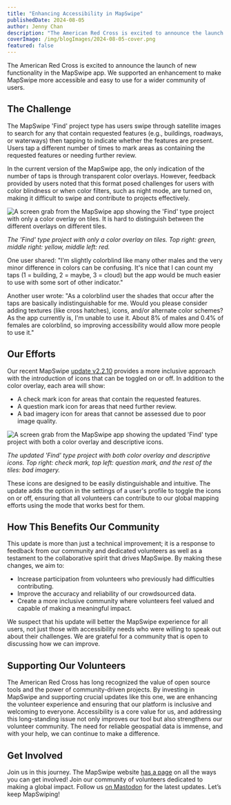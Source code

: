 ```yaml
---
title: "Enhancing Accessibility in MapSwipe"
publishedDate: 2024-08-05
author: Jenny Chan
description: "The American Red Cross is excited to announce the launch of new functionality in the MapSwipe app. We supported an enhancement to make MapSwipe more accessible and easy to use for a wider community of users."
coverImage: /img/blogImages/2024-08-05-cover.png
featured: false
---
```


The American Red Cross is excited to announce the launch of new functionality in the MapSwipe app. We supported an enhancement to make MapSwipe more accessible and easy to use for a wider community of users. 

## The Challenge

The MapSwipe 'Find' project type has users swipe through satellite images to search for any that contain requested features (e.g., buildings, roadways, or waterways) then tapping to indicate whether the features are present. Users tap a different number of times to mark areas as containing the requested features or needing further review.

In the current version of the MapSwipe app, the only indication of the number of taps is through transparent color overlays. However, feedback provided by users noted that this format posed challenges for users with color blindness or when color filters, such as night mode, are turned on, making it difficult to swipe and contribute to projects effectively.

![A screen grab from the MapSwipe app showing the 'Find' type project with only a color overlay on tiles. It is hard to distinguish between the different overlays on different tiles.](/img/blogImages/2024-08-05-color-overlays.jpg)

_The 'Find' type project with only a color overlay on tiles. Top right: green, middle right: yellow, middle left: red._

One user shared: "I'm slightly colorblind like many other males and the very minor difference in colors can be confusing. It's nice that I can count my taps (1 = building, 2 = maybe, 3 = cloud) but the app would be much easier to use with some sort of other indicator."

Another user wrote: "As a colorblind user the shades that occur after the taps are basically indistinguishable for me. Would you please consider adding textures (like cross hatches), icons, and/or alternate color schemes? As the app currently is, I'm unable to use it. About 8% of males and 0.4% of females are colorblind, so improving accessibility would allow more people to use it."

## Our Efforts

Our recent MapSwipe [update v2.2.10](https://github.com/mapswipe/mapswipe/releases/tag/2.2.10(0)) provides a more inclusive approach with the introduction of icons that can be toggled on or off. In addition to the color overlay, each area will show: 

- A check mark icon for areas that contain the requested features.
- A question mark icon for areas that need further review.
- A bad imagery icon for areas that cannot be assessed due to poor image quality. 

![A screen grab from the MapSwipe app showing the updated 'Find' type project with both a color overlay and descriptive icons.](/img/blogImages/2024-08-05-with-icons.png)

_The updated 'Find' type project with both color overlay and descriptive icons. Top right: check mark, top left: question mark, and the rest of the tiles: bad imagery._

These icons are designed to be easily distinguishable and intuitive. The update adds the option in the settings of a user's profile to toggle the icons on or off, ensuring that all volunteers can contribute to our global mapping efforts using the mode that works best for them.

## How This Benefits Our Community

This update is more than just a technical improvement; it is a response to feedback from our community and dedicated volunteers as well as a testament to the collaborative spirit that drives MapSwipe. By making these changes, we aim to:

- Increase participation from volunteers who previously had difficulties contributing.
- Improve the accuracy and reliability of our crowdsourced data.
- Create a more inclusive community where volunteers feel valued and capable of making a meaningful impact.

We suspect that his update will better the MapSwipe experience for all users, not just those with accessibility needs who were willing to speak out about their challenges. We are grateful for a community that is open to discussing how we can improve.

## Supporting Our Volunteers

The American Red Cross has long recognized the value of open source tools and the power of community-driven projects. By investing in MapSwipe and supporting crucial updates like this one, we are enhancing the volunteer experience and ensuring that our platform is inclusive and welcoming to everyone. Accessibility is a core value for us, and addressing this long-standing issue not only improves our tool but also strengthens our volunteer community. The need for reliable geospatial data is immense, and with your help, we can continue to make a difference.

## Get Involved

Join us in this journey. The MapSwipe website [has a page](https://mapswipe.org/en/get-involved/) on all the ways you can get involved! Join our community of volunteers dedicated to making a global impact. Follow us [on Mastodon](https://floss.social/@mapswipe) for the latest updates. Let’s keep MapSwiping!

